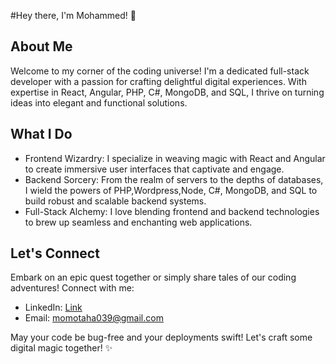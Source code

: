 #Hey there, I'm Mohammed! 👋

## About Me
Welcome to my corner of the coding universe! I'm a dedicated full-stack developer with a passion for crafting delightful digital experiences. With expertise in React, Angular, PHP, C#, MongoDB, and SQL, I thrive on turning ideas into elegant and functional solutions.

## What I Do
- Frontend Wizardry: I specialize in weaving magic with React and Angular to create immersive user interfaces that captivate and engage.
- Backend Sorcery: From the realm of servers to the depths of databases, I wield the powers of PHP,Wordpress,Node, C#, MongoDB, and SQL to build robust and scalable backend systems.
- Full-Stack Alchemy: I love blending frontend and backend technologies to brew up seamless and enchanting web applications.


## Let's Connect
Embark on an epic quest together or simply share tales of our coding adventures! Connect with me:
- LinkedIn: [Link](https://www.linkedin.com/in/mohammed-taha-07141422b/)
- Email: momotaha039@gmail.com

May your code be bug-free and your deployments swift! Let's craft some digital magic together! ✨
